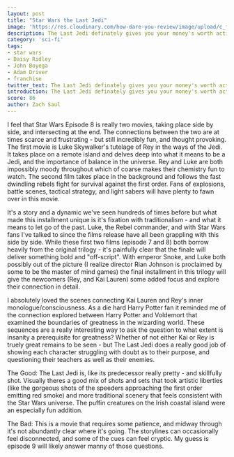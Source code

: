 ```yaml
---
layout: post
title: "Star Wars the Last Jedi"
image: 'https://res.cloudinary.com/how-dare-you-review/image/upload/c_fill,h_399,w_760/v1528850571/last-jedi.jpg'
description: The Last Jedi definately gives you your money's worth action-wise, and sets up the new trilogy's conclusion.    
category: 'sci-fi'
tags: 
- star wars
- Daisy Ridley
- John Boyega
- Adam Driver
- franchise
twitter_text: The Last Jedi definately gives you your money's worth action-wise, and sets up the new trilogy's conclusion. 
introduction: The Last Jedi definately gives you your money's worth action-wise, and sets up the new trilogy's conclusion. 
score: 86
author: Zach Saul 
---
```

I feel that Star Wars Episode 8 is really two movies, taking place side by side, and intersecting at the end. The connections between the two are at times scarce and frustrating - but still incredibly fun, and thought provoking. The first movie is Luke Skywalker's tutelage of Rey in the ways of the Jedi. It takes place on a remote island and delves deep into what it means to be a Jedi, and the importance of balance in the universe. Rey and Luke are both impossibly moody throughout which of coarse makes their chemistry fun to watch. The second film takes place in the background and follows the fast dwindling rebels fight for survival against the first order. Fans of explosions, battle scenes, tactical strategy, and light sabers will have plenty to fawn over in this movie.

It's a story and a dynamic we've seen hundreds of times before but what made this installment unique is it's fixation with traditionalism - and what it means to let go of the past. Luke, the Rebel commander, and with Star Wars fans I've talked to since the films release have all been grappling with this side by side. While these first two films (episode 7 and 8) both borrow heavily from the original trilogy - it's painfully clear that the finale will deliver something bold and "off-script". With emperor Snoke, and Luke both possibly out of the picture (I realize director Rian Johnson is proclaimed by some to be the master of mind games) the final installment in this trilogy will give the newcomers (Rey, and Kai Lauren) some added focus and explore their connection in detail.

I absolutely loved the scenes connecting Kai Lauren and Rey's inner monologue/consciousness. As a die hard Harry Potter fan it reminded me of the connection explored between Harry Potter and Voldemort that examined the boundaries of greatness in the wizarding world. These sequences are a really interesting way to ask the question to what extent is insanity a prerequisite for greatness? Whether of not either Kai or Rey is truely great remains to be seen - but The Last Jedi does a really good job of showing each character struggling with doubt as to their purpose, and questioning their teachers as well as their enemies.

The Good: The Last Jedi is, like its predecessor really pretty - and skillfully shot. Visually theres a good mix of shots and sets that took artistic liberties (like the gorgeous shots of the speeders approaching the first order emitting red smoke) and more traditional scenery that feels consistent with the Star Wars universe. The puffin creatures on the Irish coastal island were an especially fun addition.

The Bad: This is a movie that requires some patience, and midway through it's not abundantly clear where it's going. The storylines can occasionally feel disconnected, and some of the cues can feel cryptic. My guess is episode 9 will likely answer manny of those questions. 


